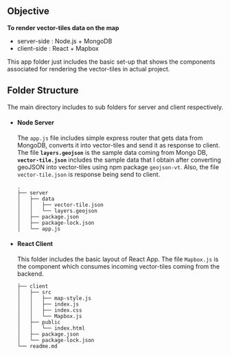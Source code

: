 ## Objective

**To render vector-tiles data on the map**

- server-side : Node.js + MongoDB
- client-side : React + Mapbox

This app folder just includes the basic set-up that shows the components associated for rendering the vector-tiles in actual project.

## Folder Structure

The main directory includes to sub folders for server and client respectively.

- #### Node Server

  The `app.js` file includes simple express router that gets data from MongoDB, converts it into vector-tiles and send it as response to client. The file **`layers.geojson`** is the sample data coming from Mongo DB, **`vector-tile.json`** includes the sample data that I obtain after converting geoJSON into vector-tiles using npm package `geojson-vt`. Also, the file `vector-tile.json` is response being send to client.

  ```
  .
  ├── server
  │   ├── data
  │   │   ├── vector-tile.json
  │   │   └── layers.geojson
  │   ├── package.json
  │   ├── package-lock.json
  │   └── app.js

  ```

- #### React Client

  This folder includes the basic layout of React App. The file `Mapbox.js` is the component which consumes incoming vector-tiles coming from the backend.

  ```
  ├── client
  │   ├── src
  │   │   ├── map-style.js
  │   │   ├── index.js
  │   │   ├── index.css
  │   │   └── Mapbox.js
  │   ├── public
  │   │   └── index.html
  │   ├── package.json
  │   └── package-lock.json
  └── readme.md
  ```
